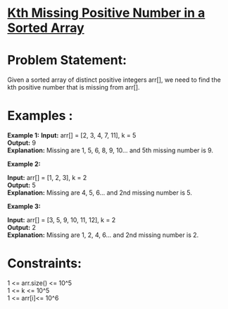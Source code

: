 # [Kth Missing Positive Number in a Sorted Array](https://github.com/surya8980/December-2024-Daily-Problems/blob/main/GeeksForGeeks/19-Dec-2024/Kth%20Missing%20Positive%20Number%20in%20a%20Sorted%20Array.java)
# Problem Statement:

Given a sorted array of distinct positive integers arr[], we need to find the kth positive number that is missing from arr[].   

# Examples :

**Example 1:**
**Input:** arr[] = [2, 3, 4, 7, 11], k = 5  
**Output:** 9    
**Explanation:** Missing are 1, 5, 6, 8, 9, 10… and 5th missing number is 9.    

**Example 2:**

**Input:** arr[] = [1, 2, 3], k = 2   
**Output:** 5   
**Explanation:** Missing are 4, 5, 6… and 2nd missing number is 5.   

**Example 3:**

**Input:** arr[] = [3, 5, 9, 10, 11, 12], k = 2  
**Output:** 2    
**Explanation:** Missing are 1, 2, 4, 6… and 2nd missing number is 2.   
# Constraints:
1 <= arr.size() <= 10^5  
1 <= k <= 10^5     
1 <= arr[i]<= 10^6   
